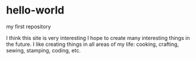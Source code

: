 # hello-world
my first repository

I think this site is very interesting
I hope to create many interesting things in the future.
I like creating things in all areas of my life:
cooking, crafting, sewing, stamping, coding, etc.
